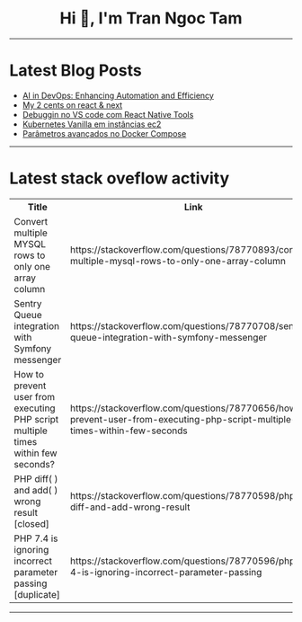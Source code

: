 <h1 align="center">Hi 👋, I'm Tran Ngoc Tam</h1>

---

# Latest Blog Posts 
<!-- BLOG-POST-LIST:START -->
- [AI in DevOps: Enhancing Automation and Efficiency](https://dev.to/ldatb/ai-in-devops-enhancing-automation-and-efficiency-4jka)
- [My 2 cents on react &amp; next](https://dev.to/codewithtejas/getting-my-hands-dirty-with-react-next-1hg)
- [Debuggin no VS code com React Native Tools](https://dev.to/pripoliveira50/debuggin-no-vs-code-com-react-native-tools-4pgi)
- [Kubernetes Vanilla em instâncias ec2](https://dev.to/nataliagranato/kubernetes-vanilla-em-instancias-ec2-12lo)
- [Parâmetros avançados no Docker Compose](https://dev.to/nataliagranato/parametros-avancados-no-docker-compose-1p2a)
<!-- BLOG-POST-LIST:END -->

---

# Latest stack oveflow activity
<table>
  <tr><th>Title</th><th>Link</th></tr>
  <!-- STACKOVERFLOW:START --><tr><td>Convert multiple MYSQL rows to only one array column</td><td>https://stackoverflow.com/questions/78770893/convert-multiple-mysql-rows-to-only-one-array-column</td></tr><tr><td>Sentry Queue integration with Symfony messenger</td><td>https://stackoverflow.com/questions/78770708/sentry-queue-integration-with-symfony-messenger</td></tr><tr><td>How to prevent user from executing PHP script multiple times within few seconds?</td><td>https://stackoverflow.com/questions/78770656/how-to-prevent-user-from-executing-php-script-multiple-times-within-few-seconds</td></tr><tr><td>PHP diff&lpar; &rpar; and add&lpar; &rpar; wrong result [closed]</td><td>https://stackoverflow.com/questions/78770598/php-diff-and-add-wrong-result</td></tr><tr><td>PHP 7.4 is ignoring incorrect parameter passing [duplicate]</td><td>https://stackoverflow.com/questions/78770596/php-7-4-is-ignoring-incorrect-parameter-passing</td></tr><!-- STACKOVERFLOW:END -->
</table>

---


